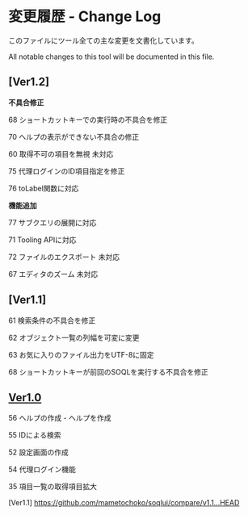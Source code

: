 # 変更履歴 - Change Log

このファイルにツール全ての主な変更を文書化しています。

All notable changes to this tool will be documented in this file.

## [Ver1.2]

__不具合修正__

68 ショートカットキーでの実行時の不具合を修正

70 ヘルプの表示ができない不具合の修正

60 取得不可の項目を無視 未対応

75 代理ログインのID項目指定を修正

76 toLabel関数に対応

__機能追加__

77 サブクエリの展開に対応

71 Tooling APIに対応

72 ファイルのエクスポート 未対応

67 エディタのズーム 未対応

## [Ver1.1]
61 検索条件の不具合を修正

62 オブジェクト一覧の列幅を可変に変更

63 お気に入りのファイル出力をUTF-8に固定

68 ショートカットキーが前回のSOQLを実行する不具合を修正

## [Ver1.0]

56 ヘルプの作成 - ヘルプを作成

55 IDによる検索

52 設定画面の作成

54 代理ログイン機能

35 項目一覧の取得項目拡大

[Ver1.1]
<https://github.com/mametochoko/soqlui/compare/v1.1...HEAD>

[Ver1.0]:
<https://github.com/mametochoko/soqlui/compare/v0.1.0...HEAD>
